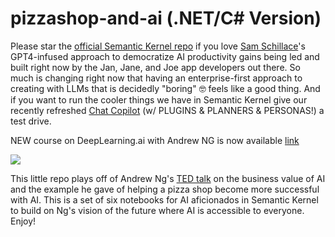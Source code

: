 # pizzashop-and-ai (.NET/C# Version)

Please star the [official Semantic Kernel repo](https://github.com/microsoft/semantic-kernel) if you love [Sam Schillace](https://devblogs.microsoft.com/semantic-kernel/early-lessons-from-gpt-4-the-schillace-laws/)'s GPT4-infused approach to democratize AI productivity gains being led and built right now by the Jan, Jane, and Joe app developers out there. So much is changing right now that having an enterprise-first approach to creating with LLMs that is decidedly "boring" 🤓 feels like a good thing. And if you want to run the cooler things we have in Semantic Kernel give our recently refreshed [Chat Copilot](https://github.com/microsoft/chat-copilot) (w/ PLUGINS & PLANNERS & PERSONAS!) a test drive.

NEW course on DeepLearning.ai with Andrew NG is now available [link](https://www.linkedin.com/posts/andrewyng_how-can-business-leaders-not-just-coders-activity-7102673627975749633-k7Bt?utm_source=share&utm_medium=member_desktop)

![](assets/deeplearning.jpg)

This little repo plays off of Andrew Ng's [TED talk](https://www.ted.com/talks/andrew_ng_how_ai_could_empower_any_business) on the business value of AI and the example he gave of helping a pizza shop become more successful with AI. This is a set of six notebooks for AI aficionados in Semantic Kernel to build on Ng's vision of the future where AI is accessible to everyone. Enjoy!
